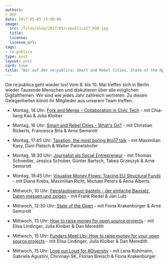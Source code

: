 ```yaml
---
authors:
- OKF
date: 2017-05-05 15:00:00
image:
  src: /files/blog/2017/05/republica17_RGB.jpg
  title: 
  license:
  license_url:
tags:
- re:publica
type: post
layout: post
card: true
title: "Wir auf der re:publica: Smart und Rebel Cities, State of the Open und Geld für Open Source: "
---
```


Die re:publica geht wieder los! Vom 8. bis 10. Mai treffen sich in Berlin wieder Tausende Menschen und diskutieren über alle möglichen Digitalthemen. Wir sind wie jedes Jahr zahlreich vertreten. Zu diesen Gelegenheiten könnt ihr Mitglieder aus unserem Team treffen: 

- Montag, 14 Uhr: [Fork and Merge – Collaboration in Civic Tech](https://re-publica.com/17/session/fork-and-merge-collaboration-civic-tech) - mit  Chia-liang Kao & Julia Kloiber

- Montag, 16 Uhr: [Smart and Rebel Cities - What's On?](https://re-publica.com/17/session/smart-and-rebel-cities-whats) - mit Christian Rickerts, Francesca Bria & Arne Semsrott	

- Montag, 17:45 Uhr: [Taxation, the most boring #rp17 talk](https://re-publica.com/17/session/taxation-most-boring-rp17-talk) - mit Maximilian Kasy, Dani Platsch & Walter Palmetshofer	

- Montag, 18:30 Uhr: [Journalist als Social Entrepreneur](https://re-publica.com/17/session/journalist-social-entrepreneur) - mit Thomas Schnedler, Jessica Schober, Günter Bartsch, Tabea Grzeszyk & Arne Semsrott	

- Montag, 19:45 Uhr: [Visualise Money Flows: Tracing EU Structural Funds](https://re-publica.com/17/session/visualise-money-flows-tracing-eu-structural-funds) - mit Diana Krebs, Maximilian Richt, Michael Peters & Anna Alberts	

- Mittwoch, 10 Uhr: [Feinstaubsensor basteln - der einfache Bausatz, Daten messen und zeigen](https://re-publica.com/17/session/feinstaubsensor-basteln-einfache-bausatz-daten-messen-und-zeigen) - mit Frank Riedel & Jan Lutz	

- Mittwoch, 12:30 Uhr: [State of the Open](https://re-publica.com/17/session/state-open) - mit Fiona Krakenbürger & Arne Semsrott

- Mittwoch, 13 Uhr: [How to raise money for open source projects](https://re-publica.com/17/session/how-raise-money-open-source-projects) - mit Elisa Lindinger, Julia Kloiber & Dan Meredith

- Mittwoch, 15 Uhr: [Funders Meet Up– How to raise money for your open source projects](https://re-publica.com/17/session/funders-meet-how-raise-money-your-open-source-projects) - mit Elisa Lindinger, Julia Kloiber & Dan Meredith

- Mittwoch, 15 Uhr: [Love out Loud for #Diversity](https://re-publica.com/17/session/love-out-loud-diversity) - mit Lena Kuhlmann, Gabriela Agustini, Chinmayi SK, Florian Breisch & Fiona Krakenbürger	
